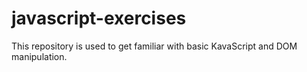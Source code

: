 # javascript-exercises

This repository is used to get familiar with basic KavaScript and DOM manipulation.
